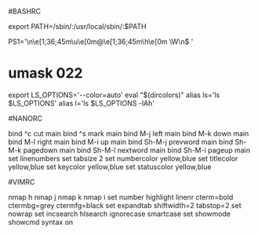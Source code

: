 #BASHRC

export PATH=/sbin/:/usr/local/sbin/:$PATH

PS1='\n\e[1;36;45m\u\e[0m@\e[1;36;45m\h\e[0m \W\n\$ '
# umask 022

export LS_OPTIONS='--color=auto'
eval "$(dircolors)"
alias ls='ls $LS_OPTIONS'
alias l='ls $LS_OPTIONS -lAh'

#NANORC

bind ^c cut main
bind ^s mark main
bind M-j left main
bind M-k down main
bind M-l right main
bind M-i up main
bind Sh-M-j prevword main
bind Sh-M-k pagedown main
bind Sh-M-l nextword main
bind Sh-M-i pageup main
set linenumbers
set tabsize 2
set numbercolor yellow,blue
set titlecolor yellow,blue
set keycolor yellow,blue
set statuscolor yellow,blue

#VIMRC

nmap h <insert>
nmap j <left>
nmap k <down>
nmap i <up>
set number
highlight linenr cterm=bold ctermbg=grey ctermfg=black
set expandtab shiftwidth=2 tabstop=2
set nowrap
set incsearch hlsearch ignorecase smartcase
set showmode showcmd
syntax on
